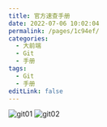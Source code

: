 ```yaml
---
title: 官方速查手册
date: 2022-07-06 10:02:04
permalink: /pages/1c94ef/
categories:
  - 大前端
  - Git
  - 手册
tags:
  - Git
  - 手册
editLink: false
---
```


![git01](https://cdn.staticaly.com/gh/dafei5350/imgHost@master/git01.4stuwbsuetu0.webp)
![git02](https://cdn.staticaly.com/gh/dafei5350/imgHost@master/git02.x5p1aeow428.webp)